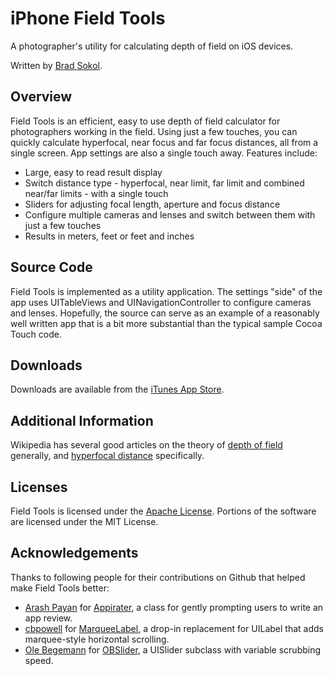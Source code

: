 # iPhone Field Tools

A photographer's utility for calculating depth of field on iOS devices.

Written by [Brad Sokol](https://github.com/bradsokol).

## Overview

Field Tools is an efficient, easy to use depth of field calculator for photographers working in the field. Using just a few touches, you can quickly calculate hyperfocal, near focus and far focus distances, all from a single screen. App settings are also a single touch away. Features include:

* Large, easy to read result display
* Switch distance type - hyperfocal, near limit, far limit and combined near/far limits - with a single touch
* Sliders for adjusting focal length, aperture and focus distance
* Configure multiple cameras and lenses and switch between them with just a few touches
* Results in meters, feet or feet and inches

## Source Code

Field Tools is implemented as a utility application. The settings "side" of the app uses UITableViews and UINavigationController to configure cameras and lenses. Hopefully, the source can serve as an example of a reasonably well written app that is a bit more substantial than the typical sample Cocoa Touch code.

## Downloads

Downloads are available from the [iTunes App Store](http://itunes.apple.com/WebObjects/MZStore.woa/wa/viewSoftware?id=305817254&mt=8).

## Additional Information

Wikipedia has several good articles on the theory of [depth of field](http://en.wikipedia.org/wiki/Depth_of_field) generally, and [hyperfocal distance](http://en.wikipedia.org/wiki/Hyperfocal_distance) specifically.

## Licenses

Field Tools is licensed under the [Apache License](http://www.apache.org/licenses/LICENSE-2.0.html). Portions of the software are licensed under the MIT License.

## Acknowledgements

Thanks to following people for their contributions on Github that helped make Field Tools better:

* [Arash Payan](https://github.com/arashpayan) for [Appirater](https://github.com/arashpayan/appirater), a class for gently prompting users to write an app review.
* [cbpowell](https://github.com/cbpowell) for [MarqueeLabel](https://github.com/cbpowell/MarqueeLabel), a drop-in replacement for UILabel that adds marquee-style horizontal scrolling.
* [Ole Begemann](https://github.com/ole) for [OBSlider](https://github.com/ole/OBSlider), a UISlider subclass with variable scrubbing speed.

